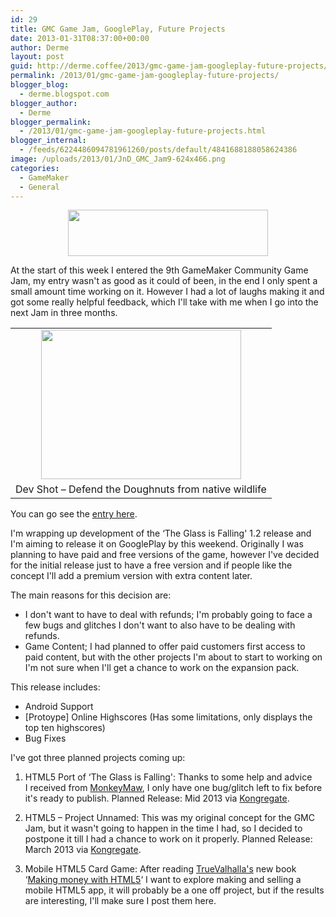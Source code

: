 ```yaml
---
id: 29
title: GMC Game Jam, GooglePlay, Future Projects
date: 2013-01-31T08:37:00+00:00
author: Derme
layout: post
guid: http://derme.coffee/2013/gmc-game-jam-googleplay-future-projects/
permalink: /2013/01/gmc-game-jam-googleplay-future-projects/
blogger_blog:
  - derme.blogspot.com
blogger_author:
  - Derme
blogger_permalink:
  - /2013/01/gmc-game-jam-googleplay-future-projects.html
blogger_internal:
  - /feeds/6224486094781961260/posts/default/4841688188058624386
image: /uploads/2013/01/JnD_GMC_Jam9-624x466.png
categories:
  - GameMaker
  - General
---
```

<div style="clear: both; text-align: center;">
  <a style="margin-left: 1em; margin-right: 1em;" href="http://derme.coffee/uploads/2013/01/title.png"><img src="http://derme.coffee/uploads/2013/01/title-300x69.png" alt="" width="320" height="74" border="0" /></a>
</div>

<div style="clear: both; text-align: center;">
</div>

<div style="clear: both; text-align: center;">
</div>

At the start of this week I entered the 9th GameMaker Community Game Jam, my entry wasn't as good as it could of been, in the end I only spent a small amount time working on it. However I had a lot of laughs making it and got some really helpful feedback, which I'll take with me when I go into the next Jam in three months.

<div>
</div>

<table style="margin-left: auto; margin-right: auto; text-align: center;" cellspacing="0" cellpadding="0" align="center">
  <tr>
    <td style="text-align: center;">
      <a style="margin-left: auto; margin-right: auto;" href="http://derme.coffee/uploads/2013/01/JnD_GMC_Jam9.png"><img src="http://derme.coffee/uploads/2013/01/JnD_GMC_Jam9-300x224.png" alt="" width="320" height="239" border="0" /></a>
    </td>
  </tr>
  
  <tr>
    <td style="text-align: center;">
      Dev Shot &#8211; Defend the Doughnuts from native wildlife
    </td>
  </tr>
</table>

You can go see the <a href="http://gmc.yoyogames.com/index.php?showtopic=568909&view=findpost&p=4199766" target="_blank" rel="noopener">entry here</a>.

I'm wrapping up development of the &#8216;The Glass is Falling' 1.2 release and I'm aiming to release it on GooglePlay by this weekend. Originally I was planning to have paid and free versions of the game, however I've decided for the initial release just to have a free version and if people like the concept I'll add a premium version with extra content later.

The main reasons for this decision are:

  * I don't want to have to deal with refunds; I'm probably going to face a few bugs and glitches I don't want to also have to be dealing with refunds.
  * Game Content; I had planned to offer paid customers first access to paid content, but with the other projects I'm about to start to working on I'm not sure when I'll get a chance to work on the expansion pack.

<div>
  This release includes:
</div>

<div>
  <ul>
    <li>
      Android Support
    </li>
    <li>
      [Protoype] Online Highscores (Has some limitations, only displays the top ten highscores)
    </li>
    <li>
      Bug Fixes
    </li>
  </ul>
  
  <div>
  </div>
</div>

<div>
  I've got three planned projects coming up:
</div>

1. HTML5 Port of &#8216;The Glass is Falling': Thanks to some help and advice I received from <a href="http://monkeymaw.com/" target="_blank" rel="noopener">MonkeyMaw</a>, I only have one bug/glitch left to fix before it's ready to publish. Planned Release: Mid 2013 via <a href="http://www.kongregate.com/" target="_blank" rel="noopener">Kongregate</a>.

2. HTML5 &#8211; Project Unnamed: This was my original concept for the GMC Jam, but it wasn't going to happen in the time I had, so I decided to postpone it till I had a chance to work on it properly. Planned Release: March 2013 via <a href="http://www.kongregate.com/" target="_blank" rel="noopener">Kongregate</a>.

3. Mobile HTML5 Card Game: After reading <a href="http://www.truevalhalla.com/blog/ebook/" target="_blank" rel="noopener">TrueValhalla's</a> new book &#8216;<a href="http://www.truevalhalla.com/blog/ebook/" target="_blank" rel="noopener">Making money with HTML5</a>&#8216; I want to explore making and selling a mobile HTML5 app, it will probably be a one off project, but if the results are interesting, I'll make sure I post them here.